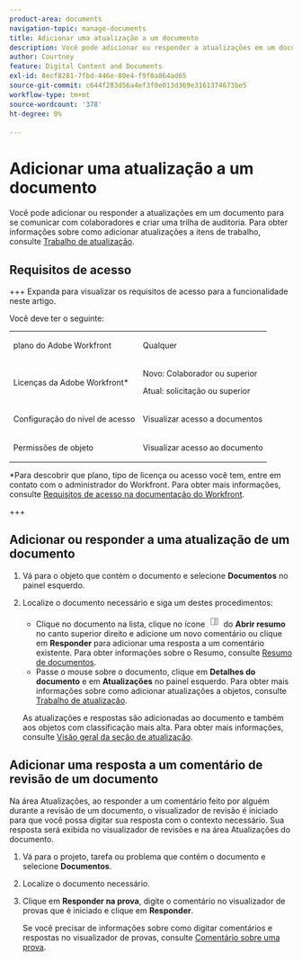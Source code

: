 ```yaml
---
product-area: documents
navigation-topic: manage-documents
title: Adicionar uma atualização a um documento
description: Você pode adicionar ou responder a atualizações em um documento para se comunicar com colaboradores e criar uma trilha de auditoria. Para obter informações sobre como adicionar atualizações a itens de trabalho, consulte Atualizar trabalho.
author: Courtney
feature: Digital Content and Documents
exl-id: 8ecf8281-7fbd-446e-80e4-f9f0a864ad65
source-git-commit: c644f283d56a4ef3f0e013d369e3161374673be5
workflow-type: tm+mt
source-wordcount: '378'
ht-degree: 0%

---
```


# Adicionar uma atualização a um documento

<!--Audited: April, 2024-->

Você pode adicionar ou responder a atualizações em um documento para se comunicar com colaboradores e criar uma trilha de auditoria. Para obter informações sobre como adicionar atualizações a itens de trabalho, consulte [Trabalho de atualização](../../workfront-basics/updating-work-items-and-viewing-updates/update-work.md).

## Requisitos de acesso

+++ Expanda para visualizar os requisitos de acesso para a funcionalidade neste artigo.

Você deve ter o seguinte:

<table style="table-layout:auto"> 
 <col> 
 <col> 
 <tbody> 
  <tr> 
   <td role="rowheader">plano do Adobe Workfront</td> 
   <td> <p> Qualquer</p> </td> 
  </tr> 
  <tr> 
   <td role="rowheader">Licenças da Adobe Workfront*</td> 
   <td> <p>Novo: Colaborador ou superior</p> 
   <p>Atual: solicitação ou superior</p>
   </td> 
  </tr> 
  <tr> 
   <td role="rowheader">Configuração do nível de acesso</td> 
   <td> <p>Visualizar acesso a documentos</p> </td> 
  </tr>

<tr> 
   <td role="rowheader">Permissões de objeto</td> 
   <td> <p>Visualizar acesso ao documento</p> </td> 
  </tr> 
 </tbody> 
</table>

*Para descobrir que plano, tipo de licença ou acesso você tem, entre em contato com o administrador do Workfront. Para obter mais informações, consulte [Requisitos de acesso na documentação do Workfront](/help/quicksilver/administration-and-setup/add-users/access-levels-and-object-permissions/access-level-requirements-in-documentation.md).

+++

## Adicionar ou responder a uma atualização de um documento

1. Vá para o objeto que contém o documento e selecione **Documentos** no painel esquerdo.
1. Localize o documento necessário e siga um destes procedimentos:

   * Clique no documento na lista, clique no ícone ![](assets/qs-summary-in-new-toolbar-small.png) do **Abrir resumo** no canto superior direito e adicione um novo comentário ou clique em **Responder** para adicionar uma resposta a um comentário existente. Para obter informações sobre o Resumo, consulte [Resumo de documentos](../../documents/managing-documents/summary-for-documents.md).
   * Passe o mouse sobre o documento, clique em **Detalhes do documento** e em **Atualizações** no painel esquerdo.
Para obter mais informações sobre como adicionar atualizações a objetos, consulte [Trabalho de atualização](../../workfront-basics/updating-work-items-and-viewing-updates/update-work.md).

   As atualizações e respostas são adicionadas ao documento e também aos objetos com classificação mais alta. Para obter mais informações, consulte [Visão geral da seção de atualização](../../workfront-basics/updating-work-items-and-viewing-updates/updates-tab-overview.md).


## Adicionar uma resposta a um comentário de revisão de um documento

Na área Atualizações, ao responder a um comentário feito por alguém durante a revisão de um documento, o visualizador de revisão é iniciado para que você possa digitar sua resposta com o contexto necessário. Sua resposta será exibida no visualizador de revisões e na área Atualizações do documento.

1. Vá para o projeto, tarefa ou problema que contém o documento e selecione **Documentos**.
1. Localize o documento necessário.

1. Clique em **Responder na prova**, digite o comentário no visualizador de provas que é iniciado e clique em **Responder**.

   Se você precisar de informações sobre como digitar comentários e respostas no visualizador de provas, consulte [Comentário sobre uma prova](../../review-and-approve-work/proofing/reviewing-proofs-within-workfront/comment-on-a-proof/comment-on-proof-1.md).
